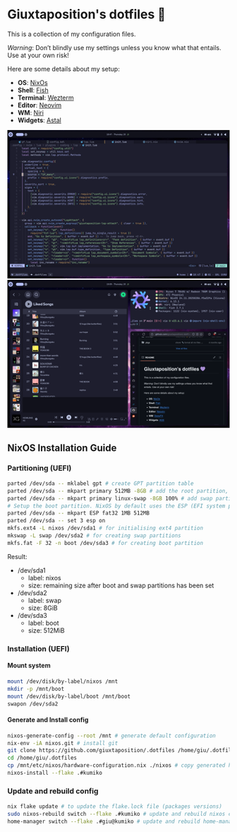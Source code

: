 # Giuxtaposition's dotfiles 💜

This is a collection of my configuration files.

_Warning_: Don’t blindly use my settings unless you know what that entails. Use at your own risk!

Here are some details about my setup:

- **OS**: [NixOs](https://github.com/NixOS/nixpkgs)
- **Shell**: [Fish](https://github.com/fish-shell/fish-shell)
- **Terminal**: [Wezterm](https://github.com/wez/wezterm)
- **Editor**: [Neovim](https://github.com/neovim/neovim/)
- **WM**: [Niri](https://github.com/YaLTeR/niri)
- **Widgets**: [Astal](https://github.com/Aylur/astal)

![](/.github/images/screenshot1.png)
![](/.github/images/screenshot2.png)

## NixOS Installation Guide

### Partitioning (UEFI)

```bash
parted /dev/sda -- mklabel gpt # create GPT partition table
parted /dev/sda -- mkpart primary 512MB -8GB # add the root partition, this will fill the disk except for the end part, where the swap will live and space left in front will be used by the boot partition
parted /dev/sda -- mkpart primary linux-swap -8GB 100% # add swap partition
# Setup the boot partition. NixOS by default uses the ESP (EFI system partition) as its /boot partition. It uses the initially reserved 512MiB at the start of the disk.
parted /dev/sda -- mkpart ESP fat32 1MB 512MB
parted /dev/sda -- set 3 esp on
mkfs.ext4 -L nixos /dev/sda1 # for initialising ext4 partition
mkswap -L swap /dev/sda2 # for creating swap partitions
mkfs.fat -F 32 -n boot /dev/sda3 # for creating boot partition

```

Result:

- /dev/sda1
  - label: nixos
  - size: remaining size after boot and swap partitions has been set
- /dev/sda2
  - label: swap
  - size: 8GiB
- /dev/sda3
  - label: boot
  - size: 512MiB

### Installation (UEFI)

#### Mount system

```bash
mount /dev/disk/by-label/nixos /mnt
mkdir -p /mnt/boot
mount /dev/disk/by-label/boot /mnt/boot
swapon /dev/sda2
```

#### Generate and Install config

```bash
nixos-generate-config --root /mnt # generate default configuration
nix-env -iA nixos.git # install git
git clone https://github.com/giuxtaposition/.dotfiles /home/giu/.dotfiles
cd /home/giu/.dotfiles
cp /mnt/etc/nixos/hardware-configuration.nix ./nixos # copy generated hardware-configuration
nixos-install --flake .#kumiko
```

### Update and rebuild config

```bash
nix flake update # to update the flake.lock file (packages versions)
sudo nixos-rebuild switch --flake .#kumiko # update and rebuild nixos config
home-manager switch --flake .#giu@kumiko # update and rebuild home-manager config
```
